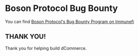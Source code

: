 # Boson Protocol Bug Bounty

You can find [Boson Protocol's Bug Bounty Program on Immunefi](https://immunefi.com/bounty/bosonprotocol/)

## THANK YOU!

Thank you for helping build dCommerce.

